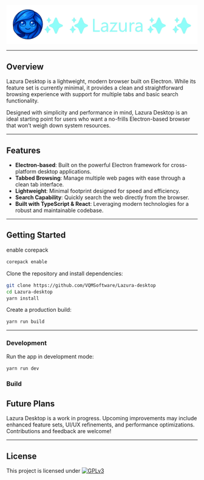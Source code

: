 ![Lazura Desktop Banner](./static/app_banner/app_banner.png)

---

## Overview

Lazura Desktop is a lightweight, modern browser built on Electron. While its feature set is currently minimal, it provides a clean and straightforward browsing experience with support for multiple tabs and basic search functionality.

Designed with simplicity and performance in mind, Lazura Desktop is an ideal starting point for users who want a no-frills Electron-based browser that won’t weigh down system resources.

---

## Features

- **Electron-based**: Built on the powerful Electron framework for cross-platform desktop applications.
- **Tabbed Browsing**: Manage multiple web pages with ease through a clean tab interface.
- **Lightweight**: Minimal footprint designed for speed and efficiency.
- **Search Capability**: Quickly search the web directly from the browser.
- **Built with TypeScript & React**: Leveraging modern technologies for a robust and maintainable codebase.

---

## Getting Started

enable corepack 

```bash
corepack enable
```

Clone the repository and install dependencies:

```bash
git clone https://github.com/VQMSoftware/Lazura-desktop
cd Lazura-desktop
yarn install
```

Create a production build:

```bash
yarn run build
```

---

### Development

Run the app in development mode:

```bash
yarn run dev
```

### Build

## Future Plans

Lazura Desktop is a work in progress. Upcoming improvements may include enhanced feature sets, UI/UX refinements, and performance optimizations. Contributions and feedback are welcome!

---

## License

This project is licensed under [![GPLv3](https://img.shields.io/badge/License-GPLv3-blue.svg)](LICENSE)
